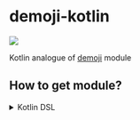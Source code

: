 # demoji-kotlin

[![](https://jitpack.io/v/mangofoxplay/demoji-kotlin.svg)](https://jitpack.io/#mangofoxplay/demoji-kotlin)

Kotlin analogue of [demoji](https://github.com/bsolomon1124/demoji) module

## How to get module?

<details>
  
  <summary>Kotlin DSL</summary>
  
  Add the following to the root `build.gradle.kts` file:

  
  ```kotlin
  repositories {
    mavenCentral()
    mavenLocal()
    maven(url = "https://jitpack.io")
  }

  dependencies {
    implementation("com.github.mangofoxplay:demoji-kotlin:1.0.0")
  }
  ```
</details>

